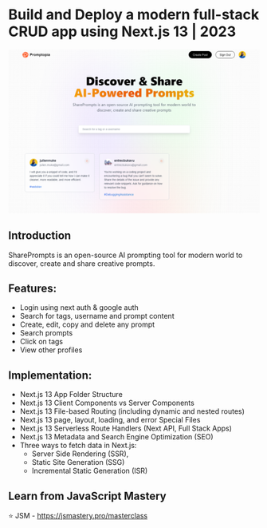 # Build and Deploy a modern full-stack CRUD app using Next.js 13 | 2023 
![Screenshot](Screenshot.png)

## Introduction
SharePrompts is an open-source AI prompting tool for modern world to discover, create and share creative prompts.

## Features:
- Login using next auth & google auth
- Search for tags, username and prompt content
- Create, edit, copy and delete any prompt
- Search prompts 
- Click on tags
- View other profiles
 
## Implementation:
- Next.js 13 App Folder Structure
- Next.js 13 Client Components vs Server Components
- Next.js 13 File-based Routing (including dynamic and nested routes)
- Next.js 13 page, layout, loading, and error Special Files
- Next.js 13 Serverless Route Handlers (Next API, Full Stack Apps)
- Next.js 13 Metadata and Search Engine Optimization (SEO)
- Three ways to fetch data in Next.js:
   - Server Side Rendering (SSR),
   - Static Site Generation (SSG)
   - Incremental Static Generation (ISR)

## Learn from JavaScript Mastery 
⭐ JSM - https://jsmastery.pro/masterclass
